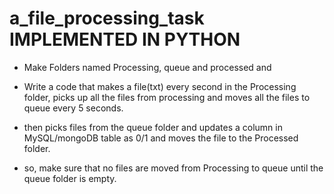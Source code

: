 # a_file_processing_task IMPLEMENTED IN PYTHON
 
* Make Folders named Processing, queue and processed and

* Write a code that makes a file(txt) every second in the
Processing folder, picks up all the files from processing
and moves all the files to queue every 5 seconds.

*  then picks files from the queue folder and updates a 
column in MySQL/mongoDB table as 0/1 and moves the file to the Processed folder.

* so, make sure that no files are moved from Processing to queue until the queue folder is empty.
